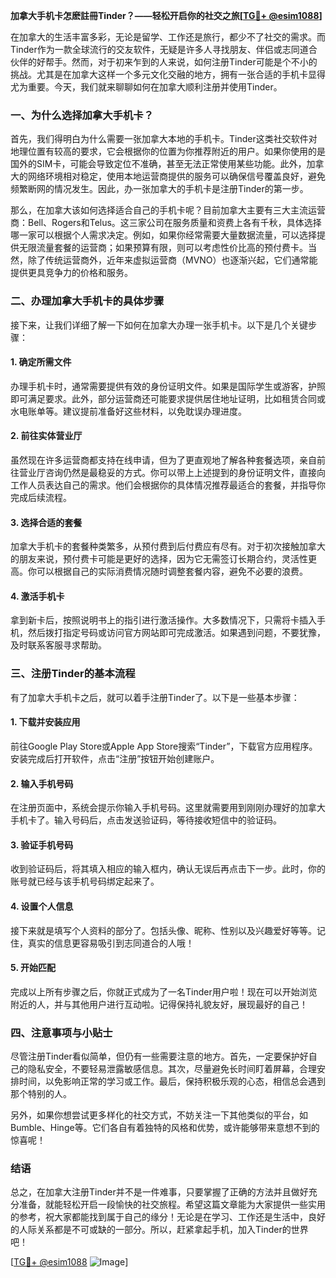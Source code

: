 **加拿大手机卡怎麽註冊Tinder？——轻松开启你的社交之旅[[TG💪+ @esim1088](https://t.me/s/esim1088)]**

在加拿大的生活丰富多彩，无论是留学、工作还是旅行，都少不了社交的需求。而Tinder作为一款全球流行的交友软件，无疑是许多人寻找朋友、伴侣或志同道合伙伴的好帮手。然而，对于初来乍到的人来说，如何注册Tinder可能是个不小的挑战。尤其是在加拿大这样一个多元文化交融的地方，拥有一张合适的手机卡显得尤为重要。今天，我们就来聊聊如何在加拿大顺利注册并使用Tinder。

### 一、为什么选择加拿大手机卡？

首先，我们得明白为什么需要一张加拿大本地的手机卡。Tinder这类社交软件对地理位置有较高的要求，它会根据你的位置为你推荐附近的用户。如果你使用的是国外的SIM卡，可能会导致定位不准确，甚至无法正常使用某些功能。此外，加拿大的网络环境相对稳定，使用本地运营商提供的服务可以确保信号覆盖良好，避免频繁断网的情况发生。因此，办一张加拿大的手机卡是注册Tinder的第一步。

那么，在加拿大该如何选择适合自己的手机卡呢？目前加拿大主要有三大主流运营商：Bell、Rogers和Telus。这三家公司在服务质量和资费上各有千秋，具体选择哪一家可以根据个人需求决定。例如，如果你经常需要大量数据流量，可以选择提供无限流量套餐的运营商；如果预算有限，则可以考虑性价比高的预付费卡。当然，除了传统运营商外，近年来虚拟运营商（MVNO）也逐渐兴起，它们通常能提供更具竞争力的价格和服务。

### 二、办理加拿大手机卡的具体步骤

接下来，让我们详细了解一下如何在加拿大办理一张手机卡。以下是几个关键步骤：

#### 1. 确定所需文件

办理手机卡时，通常需要提供有效的身份证明文件。如果是国际学生或游客，护照即可满足要求。此外，部分运营商还可能要求提供居住地址证明，比如租赁合同或水电账单等。建议提前准备好这些材料，以免耽误办理进度。

#### 2. 前往实体营业厅

虽然现在许多运营商都支持在线申请，但为了更直观地了解各种套餐选项，亲自前往营业厅咨询仍然是最稳妥的方式。你可以带上上述提到的身份证明文件，直接向工作人员表达自己的需求。他们会根据你的具体情况推荐最适合的套餐，并指导你完成后续流程。

#### 3. 选择合适的套餐

加拿大手机卡的套餐种类繁多，从预付费到后付费应有尽有。对于初次接触加拿大的朋友来说，预付费卡可能是更好的选择，因为它无需签订长期合约，灵活性更高。你可以根据自己的实际消费情况随时调整套餐内容，避免不必要的浪费。

#### 4. 激活手机卡

拿到新卡后，按照说明书上的指引进行激活操作。大多数情况下，只需将卡插入手机，然后拨打指定号码或访问官方网站即可完成激活。如果遇到问题，不要犹豫，及时联系客服寻求帮助。

### 三、注册Tinder的基本流程

有了加拿大手机卡之后，就可以着手注册Tinder了。以下是一些基本步骤：

#### 1. 下载并安装应用

前往Google Play Store或Apple App Store搜索“Tinder”，下载官方应用程序。安装完成后打开软件，点击“注册”按钮开始创建账户。

#### 2. 输入手机号码

在注册页面中，系统会提示你输入手机号码。这里就需要用到刚刚办理好的加拿大手机卡了。输入号码后，点击发送验证码，等待接收短信中的验证码。

#### 3. 验证手机号码

收到验证码后，将其填入相应的输入框内，确认无误后再点击下一步。此时，你的账号就已经与该手机号码绑定起来了。

#### 4. 设置个人信息

接下来就是填写个人资料的部分了。包括头像、昵称、性别以及兴趣爱好等等。记住，真实的信息更容易吸引到志同道合的人哦！

#### 5. 开始匹配

完成以上所有步骤之后，你就正式成为了一名Tinder用户啦！现在可以开始浏览附近的人，并与其他用户进行互动啦。记得保持礼貌友好，展现最好的自己！

### 四、注意事项与小贴士

尽管注册Tinder看似简单，但仍有一些需要注意的地方。首先，一定要保护好自己的隐私安全，不要轻易泄露敏感信息。其次，尽量避免长时间盯着屏幕，合理安排时间，以免影响正常的学习或工作。最后，保持积极乐观的心态，相信总会遇到那个特别的人。

另外，如果你想尝试更多样化的社交方式，不妨关注一下其他类似的平台，如Bumble、Hinge等。它们各自有着独特的风格和优势，或许能够带来意想不到的惊喜呢！

### 结语

总之，在加拿大注册Tinder并不是一件难事，只要掌握了正确的方法并且做好充分准备，就能轻松开启一段愉快的社交旅程。希望这篇文章能为大家提供一些实用的参考，祝大家都能找到属于自己的缘分！无论是在学习、工作还是生活中，良好的人际关系都是不可或缺的一部分。所以，赶紧拿起手机，加入Tinder的世界吧！

[[TG💪+ @esim1088](https://t.me/s/esim1088) ![Image](https://i.postimg.cc/4NQfJmqS/Snipaste-2025-05-13-00-14-12.png)]